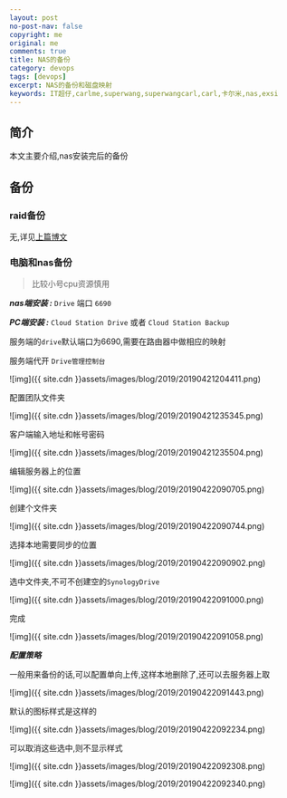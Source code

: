 ```yaml
---
layout: post
no-post-nav: false 
copyright: me
original: me
comments: true
title: NAS的备份
category: devops
tags: [devops]
excerpt: NAS的备份和磁盘映射
keywords: IT超仔,carlme,superwang,superwangcarl,carl,卡尔米,nas,exsi
---
```


## 简介

本文主要介绍,nas安装完后的备份

## 备份

### raid备份

无,详见[上篇博文](https://www.expreview.com/25412-all.html)

### 电脑和nas备份

> 比较小号cpu资源慎用

***nas端安装 :*** `Drive` 端口 `6690`

***PC端安装 :*** `Cloud Station Drive` 或者 `Cloud Station Backup`

服务端的`drive`默认端口为6690,需要在路由器中做相应的映射

服务端代开 `Drive管理控制台`

![img]({{ site.cdn }}assets/images/blog/2019/20190421204411.png)

配置团队文件夹

![img]({{ site.cdn }}assets/images/blog/2019/20190421235345.png)

客户端输入地址和帐号密码

![img]({{ site.cdn }}assets/images/blog/2019/20190421235504.png)

编辑服务器上的位置

![img]({{ site.cdn }}assets/images/blog/2019/20190422090705.png)

创建个文件夹

![img]({{ site.cdn }}assets/images/blog/2019/20190422090744.png)

选择本地需要同步的位置

![img]({{ site.cdn }}assets/images/blog/2019/20190422090902.png)

选中文件夹,不可不创建空的`SynologyDrive`

![img]({{ site.cdn }}assets/images/blog/2019/20190422091000.png)

完成

![img]({{ site.cdn }}assets/images/blog/2019/20190422091058.png)

***配置策略***

一般用来备份的话,可以配置单向上传,这样本地删除了,还可以去服务器上取

![img]({{ site.cdn }}assets/images/blog/2019/20190422091443.png)

默认的图标样式是这样的

![img]({{ site.cdn }}assets/images/blog/2019/20190422092234.png)

可以取消这些选中,则不显示样式

![img]({{ site.cdn }}assets/images/blog/2019/20190422092308.png)

![img]({{ site.cdn }}assets/images/blog/2019/20190422092340.png)
